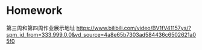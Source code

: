 # Homework
第三周和第四周作业展示地址
https://www.bilibili.com/video/BV1fV41157ys/?spm_id_from=333.999.0.0&vd_source=4a8e65b7303ad584436c6502621a05f0
